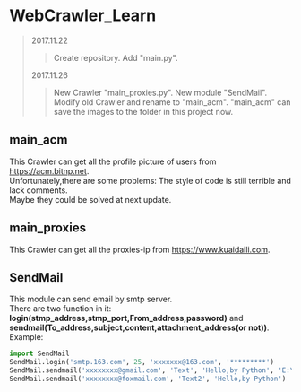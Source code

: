 # WebCrawler_Learn
>2017.11.22
>>Create repository.
>>Add "main.py".
>
>2017.11.26
>>New Crawler "main_proxies.py".
>>New module "SendMail".
>>Modify old Crawler and rename to "main_acm".
>>"main_acm" can save the images to the folder in this project now.

## main_acm
This Crawler can get all the profile picture of users from https://acm.bitnp.net.   
Unfortunately,there are some problems: The style of code is still terrible and lack comments.    
Maybe they could be solved at next update.   
    
## main_proxies
This Crawler can get all the proxies-ip from https://www.kuaidaili.com.   
    
## SendMail
This module can send email by smtp server.   
There are two function in it: **login(stmp_address,stmp_port,From_address,password)** and **sendmail(To_address,subject,content,attachment_address(or not))**.   
Example:   
```python
import SendMail
SendMail.login('smtp.163.com', 25, 'xxxxxxx@163.com', '*********')
SendMail.sendmail('xxxxxxxx@gmail.com', 'Text', 'Hello,by Python', 'E:\hello.txt')
SendMail.sendmail('xxxxxxxx@foxmail.com', 'Text2', 'Hello,by Python')
```
